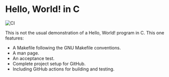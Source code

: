 # Hello, World! in C

![CI](https://github.com/christianhujer/hello-c/workflows/CI/badge.svg)

This is not the usual demonstration of a Hello, World! program in C.
This one features:
* A Makefile following the GNU Makefile conventions.
* A man page.
* An acceptance test.
* Complete project setup for GitHub.
* Including GitHub actions for building and testing.
